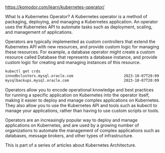 <https://komodor.com/learn/kubernetes-operator/>

What Is a Kubernetes Operator?
A Kubernetes operator is a method of packaging, deploying, and managing a Kubernetes application. An operator uses the Kubernetes API to automate tasks such as deployment, scaling, and management of applications.

Operators are typically implemented as custom controllers that extend the Kubernetes API with new resources, and provide custom logic for managing these resources. For example, a database operator might create a custom resource called Database that represents a database instance, and provide custom logic for creating and managing instances of this resource.

```bash
kubectl get crds 
innodbclusters.mysql.oracle.com                       2023-10-07T20:09:05Z
mysqlbackups.mysql.oracle.com                         2023-10-07T20:09:05Z

```

Operators allow you to encode operational knowledge and best practices for running a specific application on Kubernetes into the operator itself, making it easier to deploy and manage complex applications on Kubernetes. They also allow you to use the Kubernetes API and tools such as kubectl to manage your applications, rather than having to use custom scripts or tools.

Operators are an increasingly popular way to deploy and manage applications on Kubernetes, and are used by a growing number of organizations to automate the management of complex applications such as databases, message brokers, and other types of infrastructure.

This is part of a series of articles about Kubernetes Architecture.
